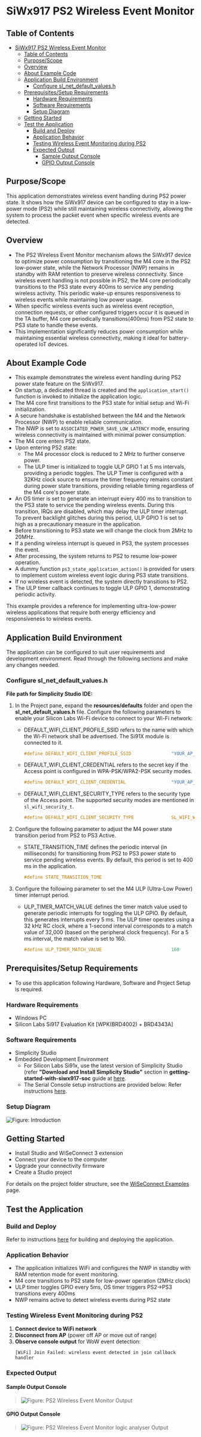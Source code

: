 # SiWx917 PS2 Wireless Event Monitor

## Table of Contents

- [SiWx917 PS2 Wireless Event Monitor](#siwx917-ps2-wireless-event-monitor)
  - [Table of Contents](#table-of-contents)
  - [Purpose/Scope](#purposescope)
  - [Overview](#overview)
  - [About Example Code](#about-example-code)
  - [Application Build Environment](#application-build-environment)
    - [Configure sl\_net\_default\_values.h](#configure-sl_net_default_valuesh)
  - [Prerequisites/Setup Requirements](#prerequisitessetup-requirements)
    - [Hardware Requirements](#hardware-requirements)
    - [Software Requirements](#software-requirements)
    - [Setup Diagram](#setup-diagram)
  - [Getting Started](#getting-started)
  - [Test the Application](#test-the-application)
    - [Build and Deploy](#build-and-deploy)
    - [Application Behavior](#application-behavior)
    - [Testing Wireless Event Monitoring during PS2](#testing-wireless-event-monitoring-during-ps2)
    - [Expected Output](#expected-output)
      - [Sample Output Console](#sample-output-console)
      - [GPIO Output Console](#gpio-output-console)

## Purpose/Scope

This application demonstrates wireless event handling during PS2 power state. It shows how the SiWx917 device can be configured to stay in a low-power mode (PS2) while still maintaining wireless connectivity, allowing the system to process the packet event when specific wireless events are detected.

## Overview

- The PS2 Wireless Event Monitor mechanism allows the SiWx917 device to optimize power consumption by transitioning the M4 core in the PS2 low-power state, while the Network Processor (NWP) remains in standby with RAM retention to preserve wireless connectivity. Since wireless event handling is not possible in PS2, the M4 core periodically transitions to the PS3 state every 400ms to service any pending wireless activity. This periodic wake-up ensures responsiveness to wireless events while maintaining low power usage.
- When specific wireless events such as wireless event reception, connection requests, or other configured triggers occur it is queued in the TA buffer, M4 core periodically transitions(400ms) from PS2 state to PS3 state to handle these events.
- This implementation significantly reduces power consumption while maintaining essential wireless connectivity, making it ideal for battery-operated IoT devices.

## About Example Code

- This example demonstrates the wireless event handling during PS2 power state feature on the SiWx917.
- On startup, a dedicated thread is created and the `application_start()` function is invoked to initialize the application logic.
- The M4 core first transitions to the PS3 state for initial setup and Wi-Fi initialization.
- A secure handshake is established between the M4 and the Network Processor (NWP) to enable reliable communication.
- The NWP is set to `ASSOCIATED_POWER_SAVE_LOW_LATENCY` mode, ensuring wireless connectivity is maintained with minimal power consumption.
- The M4 core enters PS2 state.
- Upon entering PS2 state:
   - The M4 processor clock is reduced to 2 MHz to further conserve power.
   - The ULP timer is initialized to toggle ULP GPIO 1 at 5 ms intervals, providing a periodic toggles. The ULP Timer is configured with a 32KHz clock source to ensure the timer frequency remains constant during power state transitions, providing reliable timing regardless of the M4 core's power state.
- An OS timer is set to generate an interrupt every 400 ms to transition to the PS3 state to service the pending wireless events. During this transition, IRQs are disabled, which may delay the ULP timer interrupt. To prevent backlight glitches during this period, ULP GPIO 1 is set to high as a precautionary measure in the application.
- Before transitioning to PS3 state we will change the clock from 2MHz to 20MHz.
- If a pending wireless interrupt is queued in PS3, the system processes the event.
- After processing, the system returns to PS2 to resume low-power operation.
- A dummy function `ps3_state_application_action()` is provided for users to implement custom wireless event logic during PS3 state transitions.
- If no wireless event is detected, the system directly transitions to PS2.
- The ULP timer callback continues to toggle ULP GPIO 1, demonstrating periodic activity.

This example provides a reference for implementing ultra-low-power wireless applications that require both energy efficiency and responsiveness to wireless events.

## Application Build Environment

The application can be configured to suit user requirements and development environment. Read through the following sections and make any changes needed.

### Configure sl_net_default_values.h

**File path for Simplicity Studio IDE:**

1. In the Project pane, expand the **resources/defaults** folder and open the **sl_net_default_values.h** file. Configure the following parameters to enable your Silicon Labs Wi-Fi device to connect to your Wi-Fi network:

   - DEFAULT_WIFI_CLIENT_PROFILE_SSID refers to the name with which the Wi-Fi network shall be advertised. The Si91X module is connected to it.

      ```c
      #define DEFAULT_WIFI_CLIENT_PROFILE_SSID               "YOUR_AP_SSID"      
      ```

   - DEFAULT_WIFI_CLIENT_CREDENTIAL refers to the secret key if the Access point is configured in WPA-PSK/WPA2-PSK security modes.

      ```c
      #define DEFAULT_WIFI_CLIENT_CREDENTIAL                 "YOUR_AP_PASSPHRASE" 
      ```

   - DEFAULT_WIFI_CLIENT_SECURITY_TYPE refers to the security type of the Access point. The supported security modes are mentioned in `sl_wifi_security_t`.

      ```c
      #define DEFAULT_WIFI_CLIENT_SECURITY_TYPE              SL_WIFI_WPA2
      ```

2. Configure the following parameter to adjust the M4 power state transition period from PS2 to PS3 Active.
   
   - STATE_TRANSITION_TIME defines the periodic interval (in milliseconds) for transitioning from PS2 to PS3 power state to service pending wireless events. By default, this period is set to 400 ms in the application.
  
      ```c
      #define STATE_TRANSITION_TIME                                         400   
      ```
      
3. Configure the following parameter to set the M4 ULP (Ultra-Low Power) timer interrupt period. 
 
   - ULP_TIMER_MATCH_VALUE defines the timer match value used to generate periodic interrupts for toggling the ULP GPIO. By default, this generates interrupts every 5 ms. The ULP timer operates using a 32 kHz RC clock, where a 1-second interval corresponds to a match value of 32,000 (based on the peripheral clock frequency). For a 5 ms interval, the match value is set to 160.

      ```c
      #define ULP_TIMER_MATCH_VALUE                          160  
      ```

## Prerequisites/Setup Requirements

- To use this application following Hardware, Software and Project Setup is required.

### Hardware Requirements

- Windows PC
- Silicon Labs Si917 Evaluation Kit [WPK(BRD4002) + BRD4343A]

### Software Requirements

- Simplicity Studio
- Embedded Development Environment
  - For Silicon Labs Si91x, use the latest version of Simplicity Studio (refer **"Download and Install Simplicity Studio"** section in **getting-started-with-siwx917-soc** guide at [here](https://docs.silabs.com/wiseconnect/latest/wiseconnect-developers-guide-developing-for-silabs-hosts/#setup-software).
  - The Serial Console setup instructions are provided below:
    Refer instructions [here](https://docs.silabs.com/wiseconnect/latest/wiseconnect-developers-guide-developing-for-silabs-hosts/#console-input-and-output).

### Setup Diagram

![Figure: Introduction](resources/readme/setupdiagram.png)

## Getting Started

- Install Studio and WiSeConnect 3 extension
- Connect your device to the computer
- Upgrade your connectivity firmware
- Create a Studio project

For details on the project folder structure, see the [WiSeConnect Examples](https://docs.silabs.com/wiseconnect/latest/wiseconnect-examples/#example-folder-structure) page.

## Test the Application

### Build and Deploy
Refer to instructions [here](https://docs.silabs.com/wiseconnect/latest/wiseconnect-developers-guide-developing-for-silabs-hosts/#build-an-application) for building and deploying the application.

### Application Behavior
- The application initializes WiFi and configures the NWP in standby with RAM retention mode for event monitoring.
- M4 core transitions to PS2 state for low-power operation (2MHz clock)
- ULP timer toggles GPIO every 5ms, OS timer triggers PS2→PS3 transitions every 400ms
- NWP remains active to detect wireless events during PS2 state

### Testing Wireless Event Monitoring during PS2
1. **Connect device to WiFi network**
2. **Disconnect from AP** (power off AP or move out of range)
3. **Observe console output** for WoW event detection:
   ```
   [WiFi] Join Failed: wireless event detected in join callback handler
   ```

### Expected Output
#### Sample Output Console
> ![Figure: PS2 Wireless Event Monitor Output](resources/readme/output1.png)

#### GPIO Output Console
> ![Figure: PS2 Wireless Event Monitor logic analyser Output](resources/readme/output2.png)

    